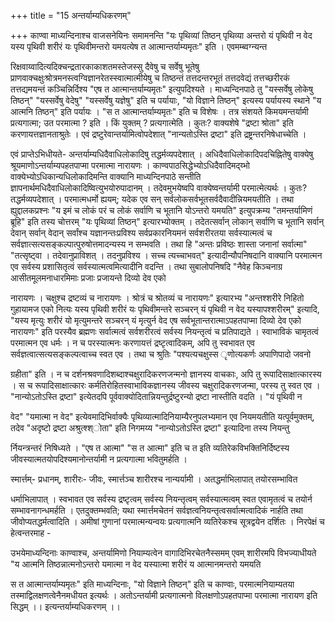 +++
title = "15 अन्तर्याम्यधिकरणम्"

+++
काण्वा माध्यन्दिनाश्च वाजसनेयिनः समामनन्ति "यः पृथिव्यां तिष्ठन् पृथिव्या अन्तरो यं पृथिवी न वेद यस्य पृथिवी शरीरं यः पृथिवीमन्तरो यमयत्येष त आत्मान्तर्याम्यमृतः" इति । एवमम्ब्वग्न्यन्त

रिक्षवाय्वादित्यदिक्चन्द्रतारकाकाशतमस्तेजस्सु दैवेषु च सर्वेषु भूतेषु प्राणवाक्चक्षुःश्रोत्रमनस्त्वग्विज्ञानरेतस्स्वात्मात्मीयेषु च तिष्ठन्तं तत्तदन्तरभूतं तत्तदवेद्यं तत्तच्छरीरकं तत्तद्यमयन्तं कञ्चिन्निर्दिश्य "एष त आत्मान्तर्याम्यमृतः" इत्युपदिश्यते । माध्यन्दिनपाठे तु "यस्सर्वेषु लोकेषु तिष्ठन्" "यस्सर्वेषु वेदेषु" "यस्सर्वेषु यज्ञेषु" इति च पर्यायाः, "यो विज्ञाने तिष्ठन्" इत्यस्य पर्यायस्य स्थाने "य आत्मनि तिष्ठन्" इति पर्यायः । "स त आत्मान्तर्याम्यमृतः" इति च विशेषः । तत्र संशयते किमयमन्तर्यामी प्रत्यगात्मा; उत परमात्मा ? इति । किं युक्तम् ? प्रत्यगात्मेति । कुतः? वाक्यशेषे "द्रष्टा श्रोता" इति करणायत्तज्ञानताश्रुतेः । एवं द्रष्टुरेवान्तर्यामित्वोपदेशात् "नान्यतोऽस्ति द्रष्टा" इति द्रष्ट्रन्तरनिषेधाच्चेति ।

एवं प्राप्तेऽभिधीयते- अन्तर्याम्यधिदैवाधिलोकादिषु तद्धर्मव्यपदेशात् । अधिदैवाधिलोकादिपदचिह्नितेषु वाक्येषु श्रूयमाणोऽन्तर्याम्यपहतपाप्मा परमात्मा नारायणः । काण्वपाठसिद्धेभ्योऽधिदैवादिमद्य्भो वाक्येभ्योऽधिकान्यधिलोकादिमन्ति वाक्यानि माध्यन्दिनपाठे सन्तीति ज्ञापनार्थमधिदैवाधिलोकादिष्वित्युभयोरुपादानम् । तदेवमुभयेष्वपि वाक्येष्वन्तर्यामी परमात्मेत्यर्थः । कुतः? तद्धर्मव्यपदेशात् । परमात्मधर्मो ह्ययम्; यदेक एव सन् सर्वलोकसर्वभूतसर्वदैवादीन्नियमयतीति । तथा ह्युद्दालकप्रश्नः "य इमं च लोकं परं च लोकं सर्वाणि च भूतानि योऽन्तरो यमयति" इत्युपक्रम्य "तमन्तर्यामिणं ब्रूहि" इति तस्य चोत्तरम् "यः पृथिव्यां तिष्ठन्" इत्यारभ्योक्तम् । तदेतत्सर्वान् लोकान् सर्वाणि च भूतानि सर्वान् देवान् सर्वान् वेदान् सर्वांश्च यज्ञानन्तःप्रविश्य सर्वप्रकारनियमनं सर्वशरीरतया सर्वस्यात्मत्वं च सर्वज्ञात्सत्यसङ्कल्पात्पुरुषोत्तमादन्यस्य न सम्भवति । तथा हि "अन्तः प्रविष्ठः शास्ता जनानां सर्वात्मा" "तत्सृष्ट्वा । तदेवानुप्राविशत् । तदनुप्रविश्य । सच्च त्यच्चाभवत्" इत्यादीन्यौपनिषदानि वाक्यानि परमात्मन एव सर्वस्य प्रशासितृत्वं सर्वस्यात्मत्वमित्यादीनि वदन्ति । तथा सुबालोपनिषदि "नैवेह किञ्चनाग्र आसीतमूलमनाधारमिमाः प्रजाः प्रजायन्ते दिव्यो देव एको

नारायणः । चक्षुश्च द्रष्टव्यं च नारायणः । श्रोत्रं च श्रोतव्यं च नारायणः" इत्यारभ्य "अन्तश्शरीरे निहितो गुहायामज एको नित्यः यस्य पृथिवी शरीरं यः पृथिवीमन्तरे सञ्चरन् यं पृथिवी न वेद यस्यापश्शरीरम्" इत्यादि, "यस्य मृत्युः शरीरं यो मृत्युमन्तरे सञ्चरन् यं मृत्युर्न वेद एष सर्वभूतान्तरात्माऽपहतपाप्मा दिव्यो देव एको नारायणः" इति परस्यैव ब्रह्मणः सर्वात्मत्वं सर्वशरीरत्वं सर्वस्य नियन्तृत्वं च प्रतिपाद्यते । स्वाभाविकं चामृतत्वं परमात्मन एव धर्मः । न च परस्यात्मनः करणायत्तं द्रष्टृत्वादिकम्, अपि तु स्वभावत एव सर्वज्ञत्वात्सत्यसङ्कल्पत्वाच्च स्वत एव । तथा च श्रुतिः "पश्यत्यचक्षुस्स ृणोत्यकर्णः अपाणिपादो जवनो

ग्रहीता" इति । न च दर्शनश्रवणादिशब्दाश्चक्षुरादिकरणजन्मनो ज्ञानस्य वाचकाः, अपि तु रूपादिसाक्षात्कारस्य । स च रूपादिसाक्षात्कारः कर्मतिरोहितस्वाभाविकज्ञानस्य जीवस्य चक्षुरादिकरणजन्मा, परस्य तु स्वत एव । "नान्योऽतोऽस्ति द्रष्टा" इत्येतदपि पूर्ववाक्योदितान्नियन्तुर्द्रष्टुरन्यो द्रष्टा नास्तीति वदति । "यं पृथिवी न

वेद" "यमात्मा न वेद" इत्येवमादिभिर्वाक्यैः पृथिव्यात्मादिनियाम्यैरनुपलभ्यमान एव नियमयतीति यत्पूर्वमुक्तम्, तदेव "अदृष्टो द्रष्टा अश्रुत्श्श्ोता" इति निगमय्य "नान्योऽतोऽस्ति द्रष्टा" इत्यादिना तस्य नियन्तु

र्नियन्त्रन्तरं निषिध्यते । "एष त आत्मा" "स त आत्मा" इति च त इति व्यतिरेकविभक्तिनिर्दिष्टस्य जीवस्यात्मतयोपदिश्यमानोन्तर्यामी न प्रत्यगात्मा भवितुमर्हति ।

स्मार्त्तम्- प्रधानम्, शारीरः- जीवः, स्मार्त्तञ्च शारीरश्च नान्यर्यामी । अतद्धर्माभिलापात् तयोरसम्भावित

धर्माभिलापात् । स्वभावत एव सर्वस्य द्रष्टृत्वम् सर्वस्य नियन्तृत्वम् सर्वस्यात्मत्वम् स्वत एवामृतत्वं च तयोर्न सम्भावनागन्धमर्हति । एतदुक्तम्भवति; यथा स्मार्त्तमचेतनं सर्वज्ञत्वनियन्तृत्वसर्वात्मत्वादिकं नार्हति तथा जीवोप्यतद्धर्मत्वादिति । अमीषां गुणानां परमात्मन्यन्वयः प्रत्यगात्मनि व्यतिरेकश्च सूत्रद्वयेन दर्शितः । निरपेक्षं च हेत्वन्तरमाह -

उभयेमाध्यन्दिनाः काण्वाश्च, अन्तर्यामिणो नियाम्यत्वेन वागादिभिरचेतनैस्समम् एवम् शारीरमपि विभज्याधीयते "य आत्मनि तिष्ठन्नात्मनोऽन्तरो यमात्मा न वेद यस्यात्मा शरीरं य आत्मानमन्तरो यमयति

स त आत्मान्तर्याम्यमृतः" इति माध्यन्दिनाः, "यो विज्ञाने तिष्ठन्" इति च काण्वाः, परमात्मनियाम्यतया तस्माद्विलक्षणत्वेनैनमधीयत इत्यर्थः । अतोऽन्तर्यामी प्रत्यगात्मनो विलक्षणोऽपहतपाप्मा परमात्मा नारायण इति सिद्धम् ।। इत्यन्तर्याम्यधिकरणम् ।।